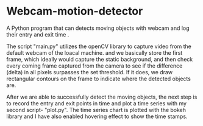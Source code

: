 # Webcam-motion-detector


A Python program that can detects moving objects with webcam and log their entry and exit time .

The script "main.py" utilizes the openCV library to capture video from the default webcam of the loacal machine. and we basically store the first frame, which ideally would capture the static background, and then check every coming frame captured from the camera to see if the difference (delta) in all pixels surpasses the set threshold. If it does, we draw rectangular contours on the frame to indicate where the detected objects are.

After we are able to successfully detect the moving objects, the next step is to record the entry and exit points in time and plot a time series with my second script- "plot.py". The time series chart is plotted with the bokeh library and I have also enabled hovering effect to show the time stamps.
